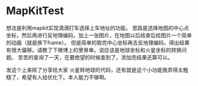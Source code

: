 # MapKitTest
想法是利用mapkit实现滴滴打车选择上车地址的功能。
思路是选择地图的中心点坐标，然后再进行反地理编码，加上一张图片，在地图以后结束后给图片一个简单的动画（就是换下frame）。
但是简单的取完中心坐标再去反地理编码，得出结果有很大偏移。请教了下微博上的里脊串。说应该是地球坐标和火星坐标的转换问题。
苦苦的查询了一天，在要绝望的时候查到了。添加完结果还算可以。

发这个上来除了分享给大家 火星转地球的代码，还有就是这个小功能我弄得太粗糙了，希望有人给优化下。本人能力不够啊。

